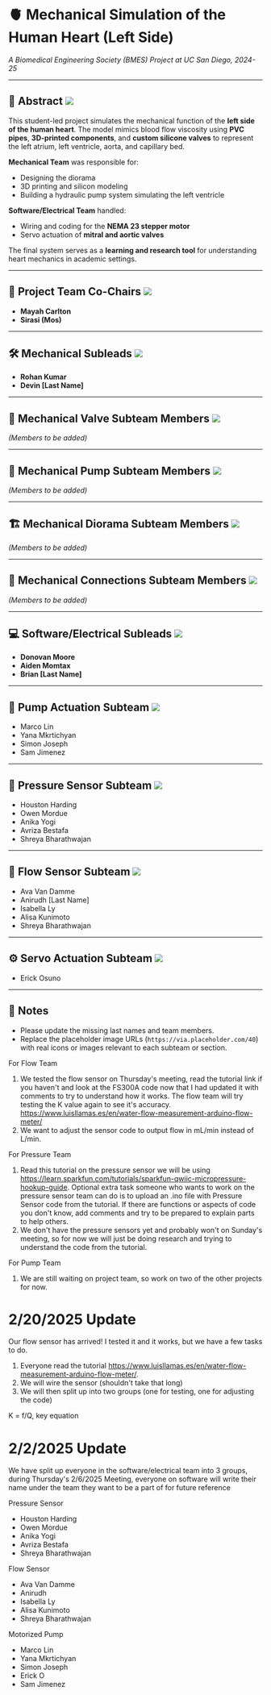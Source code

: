 # 🫀 Mechanical Simulation of the Human Heart (Left Side)
*A Biomedical Engineering Society (BMES) Project at UC San Diego, 2024-25*

---

## 📄 Abstract ![](https://via.placeholder.com/40)
This student-led project simulates the mechanical function of the **left side of the human heart**. The model mimics blood flow viscosity using **PVC pipes**, **3D-printed components**, and **custom silicone valves** to represent the left atrium, left ventricle, aorta, and capillary bed.

**Mechanical Team** was responsible for:
- Designing the diorama
- 3D printing and silicon modeling
- Building a hydraulic pump system simulating the left ventricle

**Software/Electrical Team** handled:
- Wiring and coding for the **NEMA 23 stepper motor**
- Servo actuation of **mitral and aortic valves**

The final system serves as a **learning and research tool** for understanding heart mechanics in academic settings.

---

## 👥 Project Team Co-Chairs ![](https://via.placeholder.com/40)
- **Mayah Carlton**
- **Sirasi (Mos)**

---

## 🛠 Mechanical Subleads ![](https://via.placeholder.com/40)
- **Rohan Kumar**
- **Devin [Last Name]**

---

## 🧪 Mechanical Valve Subteam Members ![](https://via.placeholder.com/40)
*(Members to be added)*

---

## 🔁 Mechanical Pump Subteam Members ![](https://via.placeholder.com/40)
*(Members to be added)*

---

## 🏗 Mechanical Diorama Subteam Members ![](https://via.placeholder.com/40)
*(Members to be added)*

---

## 🔗 Mechanical Connections Subteam Members ![](https://via.placeholder.com/40)
*(Members to be added)*

---

## 💻 Software/Electrical Subleads ![](https://via.placeholder.com/40)
- **Donovan Moore**
- **Aiden Momtax**
- **Brian [Last Name]**

---

## 🚿 Pump Actuation Subteam ![](https://via.placeholder.com/40)
- Marco Lin  
- Yana Mkrtichyan  
- Simon Joseph  
- Sam Jimenez

---

## 🔬 Pressure Sensor Subteam ![](https://via.placeholder.com/40)
- Houston Harding  
- Owen Mordue  
- Anika Yogi  
- Avriza Bestafa  
- Shreya Bharathwajan

---

## 🌊 Flow Sensor Subteam ![](https://via.placeholder.com/40)
- Ava Van Damme  
- Anirudh [Last Name]  
- Isabella Ly  
- Alisa Kunimoto  
- Shreya Bharathwajan

---

## ⚙ Servo Actuation Subteam ![](https://via.placeholder.com/40)
- Erick Osuno

---

## 📝 Notes
- Please update the missing last names and team members.
- Replace the placeholder image URLs (`https://via.placeholder.com/40`) with real icons or images relevant to each subteam or section.



For Flow Team
1. We tested the flow sensor on Thursday's meeting, read the tutorial link if you haven't and look at the FS300A code now that I had updated it with comments to try to understand how it works. The flow team will try testing the K value again to see it's accuracy. https://www.luisllamas.es/en/water-flow-measurement-arduino-flow-meter/ 
2. We want to adjust the sensor code to output flow in mL/min instead of L/min.

For Pressure Team
1. Read this tutorial on the pressure sensor we will be using https://learn.sparkfun.com/tutorials/sparkfun-qwiic-micropressure-hookup-guide. Optional extra task someone who wants to work on the pressure sensor team can do is to upload an .ino file with Pressure Sensor code from the tutorial. If there are functions or aspects of code you don't know, add comments and try to be prepared to explain parts to help others.
2. We don't have the pressure sensors yet and probably won't on Sunday's meeting, so for now we will just be doing research and trying to understand the code from the tutorial.

For Pump Team
1. We are still waiting on project team, so work on two of the other projects for now.

# 2/20/2025 Update 

Our flow sensor has arrived! I tested it and it works, but we have a few tasks to do.
1. Everyone read the tutorial https://www.luisllamas.es/en/water-flow-measurement-arduino-flow-meter/.
2. We will wire the sensor (shouldn't take that long)
3. We will then split up into two groups (one for testing, one for adjusting the code)

K = f/Q, key equation

# 2/2/2025 Update 
We have split up everyone in the software/electrical team into 3 groups, during Thursday's 2/6/2025 Meeting, everyone on software will write their name under the team they want to be a part of for future reference

Pressure Sensor
- Houston Harding
- Owen Mordue
- Anika Yogi
- Avriza Bestafa
- Shreya Bharathwajan


Flow Sensor 
- Ava Van Damme
- Anirudh
- Isabella Ly
- Alisa Kunimoto
- Shreya Bharathwajan

Motorized Pump
- Marco Lin
- Yana Mkrtichyan
- Simon Joseph
- Erick O
- Sam Jimenez
